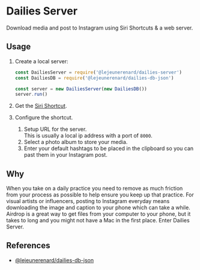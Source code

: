 # Dailies Server

Download media and post to Instagram using Siri Shortcuts & a web server.

## Usage

1. Create a local server:
    ```javascript
    const DailiesServer = require('@lejeunerenard/dailies-server')
    const DailiesDB = require('@lejeunerenard/dailies-db-json')
    
    const server = new DailiesServer(new DailiesDB())
    server.run()
    ```
2. Get the [Siri
Shortcut](https://www.icloud.com/shortcuts/bdb2d20f0d47440fbc1779385ceb0da9).
3. Configure the shortcut.

    1. Setup URL for the server.  
        This is usually a local ip address with a port of `8000`.
    2. Select a photo album to store your media.
    3. Enter your default hashtags to be placed in the clipboard so you can past
       them in your Instagram post.

## Why

When you take on a daily practice you need to remove as much friction from your
process as possible to help ensure you keep up that practice. For visual artists
or influencers, posting to Instagram everyday means downloading the image and
caption to your phone which can take a while. Airdrop is a great way to get
files from your computer to your phone, but it takes to long and you might not
have a Mac in the first place. Enter Dailies Server.

## References

- [@lejeunerenard/dailies-db-json](https://github.com/lejeunerenard/dailies-db-json)
